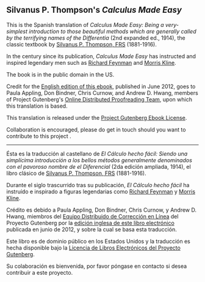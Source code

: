 ## Silvanus P. Thompson's _Calculus Made Easy_

This is the Spanish translation of _Calculus Made Easy: Being a very-simplest introduction to those beautiful methods which are generally called by the terrifying names of the Differentia_ (2nd expanded ed., 1914), the classic textbook by [Silvanus P. Thompson, FRS](http://en.wikipedia.org/wiki/Silvanus_P._Thompson) (1881-1916).

In the century since its publication, _Calculus Made Easy_ has instructed and inspired legendary men such as [Richard Feynman](http://en.wikipedia.org/wiki/Richard_Feynman) and [Morris Kline](http://en.wikipedia.org/wiki/Morris_Kline).

The book is in the public domain in the US.

Credit for the [English edition of this ebook](http://www.gutenberg.org/ebooks/33283), published in June 2012, goes to Paula Appling, Don Bindner, Chris Curnow, and Andrew D. Hwang, members of Project Gutenberg's [Online Distributed Proofreading Team](http://www.pgdp.net), upon which this translation is based.

This translation is released under the [Project Gutenberg Ebook License](www.gutenberg.org/license).

Collaboration is encouraged, please do get in touch should you want to contribute to this project .

***

Ésta es la traducción al castellano de _El Cálculo hecho fácil: Siendo una simplícima introducción a los bellos métodos generalmente denominados con el pavoroso nombre de el Diferencial_ (2da edición ampliada, 1914), el libro clásico de [Silvanus P. Thompson, FRS](http://en.wikipedia.org/wiki/Silvanus_P._Thompson) (1881-1916).

Durante el siglo trascurrido tras su publicación, _El Cálculo hecho fácil_ ha instruído e inspirado a figuras legendarias como [Richard Feynman](http://es.wikipedia.org/wiki/Richard_Feynman) y [Morris Kline](http://es.wikipedia.org/wiki/Morris_Kline).

Crédito es debido a Paula Appling, Don Bindner, Chris Curnow, y Andrew D. Hwang, miembros del [Equipo Distribuido de Corrección en Línea](http://www.pgdp.net) del Proyecto Gutenberg por la [edición inglesa de este libro electrónico](http://www.gutenberg.org/ebooks/33283) publicada en junio de 2012, y sobre la cual se basa esta traducción.

Este libro es de dominio público en los Estados Unidos y la  traducción es hecha disponible bajo la [Licencia de Libros Electrónicos del Proyecto Gutenberg](www.gutenberg.org/license).

Su colaboración es bienvenida, por favor póngase en contacto si desea contribuir a este proyecto.